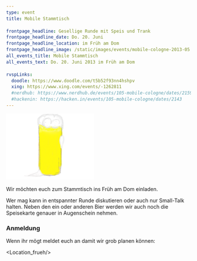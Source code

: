 ```yaml
---
type: event
title: Mobile Stammtisch

frontpage_headline: Gesellige Runde mit Speis und Trank
frontpage_headline_date: Do. 20. Juni
frontpage_headline_location: im Früh am Dom
frontpage_headline_image: /static/images/events/mobile-cologne-2013-05.png
all_events_title: Mobile Stammtisch
all_events_text: Do. 20. Juni 2013 im Früh am Dom

rvspLinks:
  doodle: https://www.doodle.com/t5b52f93nn4hshpv
  xing: https://www.xing.com/events/-1262811
  #nerdhub: https://www.nerdhub.de/events/105-mobile-cologne/dates/2159
  #hackenin: https://hacken.in/events/105-mobile-cologne/dates/2143
---
```


<img src="/static/images/events/mobile-cologne-2013-05.png" width="240" height="180" alt="Teaser: Mobile Stammtisch" />

Wir möchten euch zum Stammtisch ins Früh am Dom einladen.

Wer mag kann in entspannter Runde diskutieren oder auch nur Small-Talk halten.
Neben den ein oder anderen Bier werden wir auch noch die Speisekarte
genauer in Augenschein nehmen.

### Anmeldung

Wenn ihr mögt meldet euch an damit wir grob planen können: <RegisterLinks />

<Location_frueh/>
